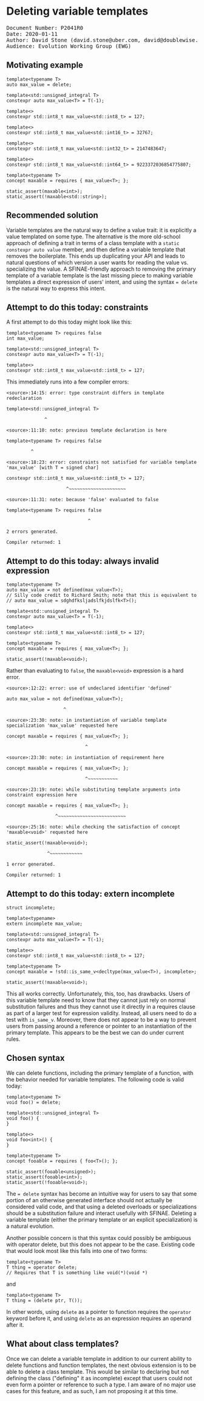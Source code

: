 # Deleting variable templates

<pre>Document Number: P2041R0
Date: 2020-01-11
Author: David Stone (david.stone@uber.com, david@doublewise.net)
Audience: Evolution Working Group (EWG)</pre>

## Motivating example

```
template<typename T>
auto max_value = delete;

template<std::unsigned_integral T>
constexpr auto max_value<T> = T(-1);

template<>
constexpr std::int8_t max_value<std::int8_t> = 127;

template<>
constexpr std::int8_t max_value<std::int16_t> = 32767;

template<>
constexpr std::int8_t max_value<std::int32_t> = 2147483647;

template<>
constexpr std::int8_t max_value<std::int64_t> = 9223372036854775807;

template<typename T>
concept maxable = requires { max_value<T>; };

static_assert(maxable<int>);
static_assert(!maxable<std::string>);
```

## Recommended solution

Variable templates are the natural way to define a value trait: it is explicitly a value templated on some type. The alternative is the more old-school approach of defining a trait in terms of a class template with a `static constexpr auto value` member, and then define a variable template that removes the boilerplate. This ends up duplicating your API and leads to natural questions of which version a user wants for reading the value vs. specializing the value. A SFINAE-friendly approach to removing the primary template of a variable template is the last missing piece to making variable templates a direct expression of users' intent, and using the syntax `= delete` is the natural way to express this intent.

## Attempt to do this today: constraints

A first attempt to do this today might look like this:

```
template<typename T> requires false
int max_value;

template<std::unsigned_integral T>
constexpr auto max_value<T> = T(-1);

template<>
constexpr std::int8_t max_value<std::int8_t> = 127;

```

This immediately runs into a few compiler errors:

```
<source>:14:15: error: type constraint differs in template redeclaration

template<std::unsigned_integral T>

              ^

<source>:11:10: note: previous template declaration is here

template<typename T> requires false

         ^

<source>:18:23: error: constraints not satisfied for variable template 'max_value' [with T = signed char]

constexpr std::int8_t max_value<std::int8_t> = 127;

                      ^~~~~~~~~~~~~~~~~~~~~~

<source>:11:31: note: because 'false' evaluated to false

template<typename T> requires false

                              ^

2 errors generated.

Compiler returned: 1
```

## Attempt to do this today: always invalid expression

```
template<typename T>
auto max_value = not defined(max_value<T>);
// Silly code credit to Richard Smith; note that this is equivalent to
// auto max_value = sdghdfksljadslfkjdslfk<T>();

template<std::unsigned_integral T>
constexpr auto max_value<T> = T(-1);

template<>
constexpr std::int8_t max_value<std::int8_t> = 127;

template<typename T>
concept maxable = requires { max_value<T>; };

static_assert(!maxable<void>);
```

Rather than evaluating to `false`, the `maxable<void>` expression is a hard error.

```
<source>:12:22: error: use of undeclared identifier 'defined'

auto max_value = not defined(max_value<T>);

                     ^

<source>:23:30: note: in instantiation of variable template specialization 'max_value' requested here

concept maxable = requires { max_value<T>; };

                             ^

<source>:23:30: note: in instantiation of requirement here

concept maxable = requires { max_value<T>; };

                             ^~~~~~~~~~~~

<source>:23:19: note: while substituting template arguments into constraint expression here

concept maxable = requires { max_value<T>; };

                  ^~~~~~~~~~~~~~~~~~~~~~~~~~

<source>:25:16: note: while checking the satisfaction of concept 'maxable<void>' requested here

static_assert(!maxable<void>);

               ^~~~~~~~~~~~~

1 error generated.

Compiler returned: 1
```

## Attempt to do this today: extern incomplete

```
struct incomplete;

template<typename>
extern incomplete max_value;

template<std::unsigned_integral T>
constexpr auto max_value<T> = T(-1);

template<>
constexpr std::int8_t max_value<std::int8_t> = 127;

template<typename T>
concept maxable = !std::is_same_v<decltype(max_value<T>), incomplete>;

static_assert(!maxable<void>);
```

This all works correctly. Unfortunately, this, too, has drawbacks. Users of this variable template need to know that they cannot just rely on normal substitution failures and thus they cannot use it directly in a requires clause as part of a larger test for expression validity. Instead, all users need to do a test with `is_same_v`. Moreover, there does not appear to be a way to prevent users from passing around a reference or pointer to an instantiation of the primary template. This appears to be the best we can do under current rules.

## Chosen syntax

We can delete functions, including the primary template of a function, with the behavior needed for variable templates. The following code is valid today:

```
template<typename T>
void foo() = delete;

template<std::unsigned_integral T>
void foo() {
}

template<>
void foo<int>() {
}

template<typename T>
concept fooable = requires { foo<T>(); };

static_assert(fooable<unsigned>);
static_assert(fooable<int>);
static_assert(!fooable<void>);
```

The `= delete` syntax has become an intuitive way for users to say that some portion of an otherwise generated interface should not actually be considered valid code, and that using a deleted overloads or specializations should be a substitution failure and interact usefully with SFINAE. Deleting a variable template (either the primary template or an explicit specialization) is a natural evolution.

Another possible concern is that this syntax could possibly be ambiguous with operator delete, but this does not appear to be the case. Existing code that would look most like this falls into one of two forms:

```
template<typename T>
T thing = operator delete;
// Requires that T is something like void(*)(void *)
```

and

```
template<typename T>
T thing = (delete ptr, T());
```

In other words, using `delete` as a pointer to function requires the `operator` keyword before it, and using `delete` as an expression requires an operand after it.

## What about class templates?

Once we can delete a variable template in addition to our current ability to delete functions and function templates, the next obvious extension is to be able to delete a class template. This would be similar to declaring but not defining the class ("defining" it as incomplete) except that users could not even form a pointer or reference to such a type. I am aware of no major use cases for this feature, and as such, I am not proposing it at this time.